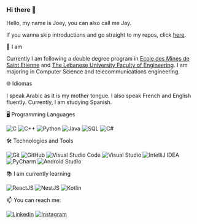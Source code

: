 ### Hi there 👋

Hello, my name is Joey, you can also call me Jay.

If you wanna skip introductions and go straight to my repos, click [here](#https://github.com/Donosco?tab=repositories).
<!--
**Donosco/Donosco** is a ✨ _special_ ✨ repository because its `README.md` (this file) appears on your GitHub profile.

Here are some ideas to get you started:

- 🔭 I’m currently working on ...
- 🌱 I’m currently learning ...
- 👯 I’m looking to collaborate on ...
- 🤔 I’m looking for help with ...
- 💬 Ask me about ...
- 📫 How to reach me: ...
- 😄 Pronouns: ...
- ⚡ Fun fact: ...
-->

🙋 I am

Currently I am following a double degree program in [Ecole des Mines de Saint Etienne](https://www.mines-stetienne.fr/) and [The Lebanese University Faculty of Engineering](https://www.ulfg.ul.edu.lb). I am majoring in Computer Science and telecommunications engineering.

🌐 Idiomas

I speak Arabic as it is my mother tongue. I also speak French and English fluently. Currently, I am studying Spanish.

🖥️ Programming Languages

![C](https://img.shields.io/badge/-C-000000?style=flat&logo=c)
![C++](https://img.shields.io/badge/-C++-000000?style=flat&logo=c%2B%2B)
![Python](https://img.shields.io/badge/-Python-000000?style=flat&logo=python)
![Java](https://img.shields.io/badge/-Java-000000?style=flat&logo=java)
![SQL](https://img.shields.io/badge/-SQL-000000?style=flat&logo=postgresql)
![C#](https://img.shields.io/badge/-C%23-000000?style=flat&logo=c-sharp)

🛠️ Technologies and Tools

![Git](https://img.shields.io/badge/-Git-000000?style=flat&logo=git)
![GitHub](https://img.shields.io/badge/-GitHub-000000?style=flat&logo=github)
![Visual Studio Code](https://img.shields.io/badge/-Visual%20Studio%20Code-000000?style=flat&logo=visual-studio-code)
![Visual Studio](https://img.shields.io/badge/-Visual%20Studio-000000?style=flat&logo=visual-studio)
![IntelliJ IDEA](https://img.shields.io/badge/-IntelliJ%20IDEA-000000?style=flat&logo=intellij-idea)
![PyCharm](https://img.shields.io/badge/-PyCharm-000000?style=flat&logo=pycharm)
![Android Studio](https://img.shields.io/badge/-Android%20Studio-000000?style=flat&logo=android-studio)

📚 I am currently learning

![ReactJS](https://img.shields.io/badge/-ReactJS-000000?style=flat&logo=react)
![NestJS](https://img.shields.io/badge/-NestJS-000000?style=flat&logo=nestjs)
![Kotlin](https://img.shields.io/badge/-Kotlin-000000?style=flat&logo=kotlin)


📫 You can reach me:

[![Linkedin](https://img.shields.io/badge/-LinkedIn-000000?style=flat&logo=linkedin)](https://www.linkedin.com/in/joey-khalaf/)
[![Instagram](https://img.shields.io/badge/-Instagram-000000?style=flat&logo=instagram)](https://www.instagram.com/khall.af/)



